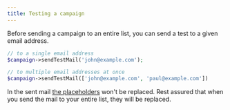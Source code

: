 ```yaml
---
title: Testing a campaign
---
```


Before sending a campaign to an entire list, you can send a test to a given email address.

```php
// to a single email address
$campaign->sendTestMail('john@example.com');

// to multiple email addresses at once
$campaign->sendTestMail(['john@example.com', 'paul@example.com'])
```

In the sent mail [the placeholders](/docs/laravel-mailcoach/v5/campaigns/creating-a-campaign#setting-the-content-and-using-placeholders) won't be replaced. Rest assured that when you send the mail to your entire list, they will be replaced.
